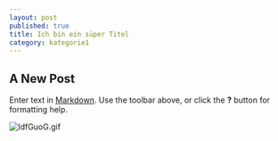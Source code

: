 ```yaml
---
layout: post
published: true
title: Ich bin ein süper Titel
category: kategorie1
---
```


## A New Post

Enter text in [Markdown](http://daringfireball.net/projects/markdown/). Use the toolbar above, or click the **?** button for formatting help.

![ldfGuoG.gif]({{site.baseurl}}/assets/blog/ldfGuoG.gif)

